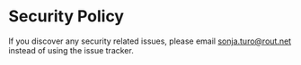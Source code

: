 # Security Policy

If you discover any security related issues, please email sonja.turo@rout.net instead of using the issue tracker.
